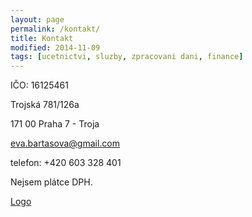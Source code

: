 ```yaml
---
layout: page
permalink: /kontakt/
title: Kontakt
modified: 2014-11-09
tags: [ucetnictvi, sluzby, zpracovani dani, finance]
---
```



IČO: 16125461


Trojská 781/126a


171 00 Praha 7 - Troja


[eva.bartasova@gmail.com](mailto:eva.bartasova@gmail.com)


telefon: +420 603 328 401


Nejsem plátce DPH.

[Logo](/assets/logo.jpg)

